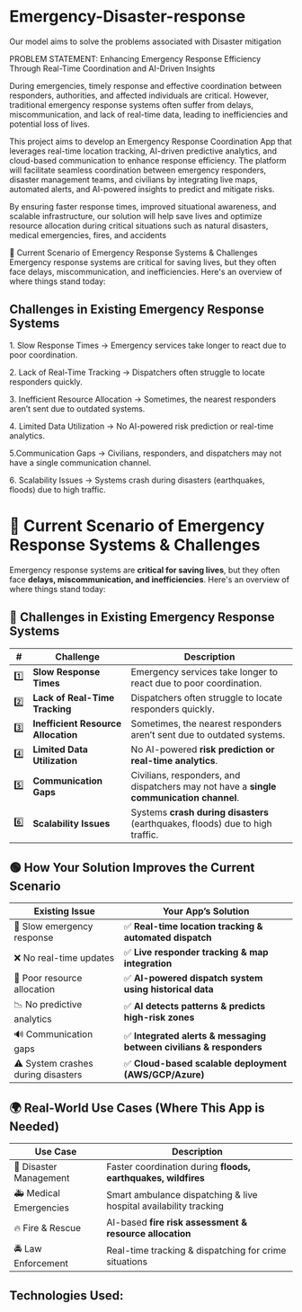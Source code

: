 # Emergency-Disaster-response
Our model aims to solve the problems associated with Disaster mitigation

PROBLEM STATEMENT:
Enhancing Emergency Response Efficiency Through Real-Time Coordination and AI-Driven Insights

During emergencies, timely response and effective coordination between responders, authorities, and affected individuals are critical. However, traditional emergency response systems often suffer from delays, miscommunication, and lack of real-time data, leading to inefficiencies and potential loss of lives.

This project aims to develop an Emergency Response Coordination App that leverages real-time location tracking, AI-driven predictive analytics, and cloud-based communication to enhance response efficiency. The platform will facilitate seamless coordination between emergency responders, disaster management teams, and civilians by integrating live maps, automated alerts, and AI-powered insights to predict and mitigate risks.

By ensuring faster response times, improved situational awareness, and scalable infrastructure, our solution will help save lives and optimize resource allocation during critical situations such as natural disasters, medical emergencies, fires, and accidents




🚨 Current Scenario of Emergency Response Systems & Challenges
Emergency response systems are critical for saving lives, but they often face delays, miscommunication, and inefficiencies. Here's an overview of where things stand today:

## Challenges in Existing Emergency Response Systems
1️. Slow Response Times → Emergency services take longer to react due to poor coordination.

2️. Lack of Real-Time Tracking → Dispatchers often struggle to locate responders quickly.

3️. Inefficient Resource Allocation → Sometimes, the nearest responders aren’t sent due to outdated systems.

4️. Limited Data Utilization → No AI-powered risk prediction or real-time analytics.

5️.Communication Gaps → Civilians, responders, and dispatchers may not have a single communication channel.

6️. Scalability Issues → Systems crash during disasters (earthquakes, floods) due to high traffic.

# 🚨 Current Scenario of Emergency Response Systems & Challenges

Emergency response systems are **critical for saving lives**, but they often face **delays, miscommunication, and inefficiencies**. Here's an overview of where things stand today:

## 🔴 Challenges in Existing Emergency Response Systems

| #  | **Challenge**                  | **Description** |
|----|--------------------------------|----------------|
| 1️⃣  | **Slow Response Times**       | Emergency services take longer to react due to poor coordination. |
| 2️⃣  | **Lack of Real-Time Tracking** | Dispatchers often struggle to locate responders quickly. |
| 3️⃣  | **Inefficient Resource Allocation** | Sometimes, the nearest responders aren’t sent due to outdated systems. |
| 4️⃣  | **Limited Data Utilization**  | No AI-powered **risk prediction or real-time analytics**. |
| 5️⃣  | **Communication Gaps**        | Civilians, responders, and dispatchers may not have a **single communication channel**. |
| 6️⃣  | **Scalability Issues**        | Systems **crash during disasters** (earthquakes, floods) due to high traffic. |

## 🟢 How Your Solution Improves the Current Scenario

| **Existing Issue**              | **Your App’s Solution** |
|--------------------------------|------------------------|
| 🚨 Slow emergency response      | ✅ **Real-time location tracking & automated dispatch** |
| ❌ No real-time updates         | ✅ **Live responder tracking & map integration** |
| 🔄 Poor resource allocation     | ✅ **AI-powered dispatch system using historical data** |
| 📉 No predictive analytics      | ✅ **AI detects patterns & predicts high-risk zones** |
| 🔊 Communication gaps           | ✅ **Integrated alerts & messaging between civilians & responders** |
| ⚠️ System crashes during disasters | ✅ **Cloud-based scalable deployment (AWS/GCP/Azure)** |

## 🌍 Real-World Use Cases (Where This App is Needed)

| **Use Case**          | **Description** |
|----------------------|----------------|
| 🌊 Disaster Management | Faster coordination during **floods, earthquakes, wildfires** |
| 🚑 Medical Emergencies | Smart ambulance dispatching & live hospital availability tracking |
| 🔥 Fire & Rescue       | AI-based **fire risk assessment & resource allocation** |
| 🚔 Law Enforcement     | Real-time tracking & dispatching for crime situations |



## Technologies Used:






